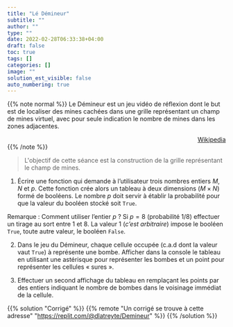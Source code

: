 ```yaml
---
title: "Lé Démineur"
subtitle: ""
author: ""
type: ""
date: 2022-02-28T06:33:38+04:00
draft: false
toc: true
tags: []
categories: []
image: ""
solution_est_visible: false
auto_numbering: true
---
```


{{% note normal %}}
Le Démineur est un jeu vidéo de réflexion dont le but est de localiser des mines cachées dans une grille représentant un champ de mines virtuel, avec pour seule indication le nombre de mines dans les zones adjacentes.

<div style="text-align:right;">
<a href="https://fr.wikipedia.org/wiki/Démineur_(genre_de_jeu_vidéo)"> Wikipedia </a>
</div>
{{% /note %}}

> L'objectif de cette séance est la construction de la grille représentant le champ de mines.

1. Écrire une fonction qui demande à l’utilisateur trois nombres entiers $M$, $N$ et $p$. Cette fonction crée alors un tableau à deux dimensions $(M \times N )$ formé de booléens. Le nombre $p$ doit servir à établir la probabilité pour que la valeur du booléen stocké soit `True`.

Remarque
: Comment utiliser l’entier $p$&nbsp;?
Si $p=8$ (probabilité 1/8) effectuer un tirage au sort entre 1 et 8. La valeur 1 (*c’est arbitraire*) impose le booléen `True`, toute autre valeur, le booléen `False`.

2. Dans le jeu du Démineur, chaque cellule occupée (c.a.d dont la valeur vaut `True`) à représente une bombe.
Afficher dans la console le tableau en utilisant une astérisque pour représenter les bombes et un point pour représenter les
cellules «&nbsp;sures&nbsp;».

3. Effectuer un second affichage du tableau en remplaçant les points par des entiers indiquant le nombre de bombes dans le voisinage immédiat de la cellule.

{{% solution "Corrigé" %}}
{{% remote "Un corrigé se trouve à cette adresse" "https://replit.com/@dlatreyte/Demineur" %}}
{{% /solution %}}
